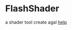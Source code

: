 FlashShader
===========

a shader tool create agal
<a href='http://matrix3d.github.io/as3/2014/09/29/flashshader/'>help</a>